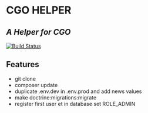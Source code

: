 # CGO HELPER
## _A Helper for CGO_

[![Build Status](https://travis-ci.org/joemccann/dillinger.svg?branch=master)](https://travis-ci.org/joemccann/dillinger)

## Features

- git clone
- composer update
- duplicate .env.dev in .env.prod and add news values
- make doctrine:migrations:migrate
- register first user et in database set ROLE_ADMIN